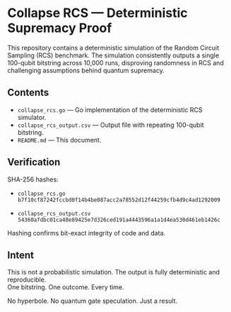 # Collapse RCS — Deterministic Supremacy Proof

This repository contains a deterministic simulation of the Random Circuit Sampling (RCS) benchmark. The simulation consistently outputs a single 100-qubit bitstring across 10,000 runs, disproving randomness in RCS and challenging assumptions behind quantum supremacy.

## Contents

- `collapse_rcs.go` — Go implementation of the deterministic RCS simulator.
- `collapse_rcs_output.csv` — Output file with repeating 100-qubit bitstring.
- `README.md` — This document.

## Verification

SHA-256 hashes:

- `collapse_rcs.go`  
  `b7f10cf87242fccbd0f14b4be087acc2a78552d12f44259cfb4d9c4ad1292009`

- `collapse_rcs_output.csv`  
  `54360afdbc01ca48e89425e7d326ced191a4443596a1a1d4ea530d461eb1426c`

Hashing confirms bit-exact integrity of code and data.

## Intent

This is not a probabilistic simulation. The output is fully deterministic and reproducible.  
One bitstring. One outcome. Every time.

No hyperbole. No quantum gate speculation. Just a result.
